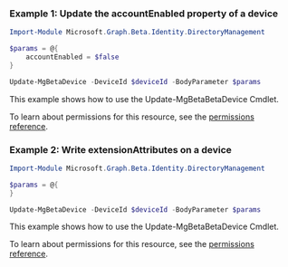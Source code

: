 ### Example 1: Update the accountEnabled property of a device

```powershellImport-Module Microsoft.Graph.Beta.Identity.DirectoryManagement

$params = @{
	accountEnabled = $false
}

Update-MgBetaDevice -DeviceId $deviceId -BodyParameter $params
```
This example shows how to use the Update-MgBetaBetaDevice Cmdlet.
To learn about permissions for this resource, see the [permissions reference](/graph/permissions-reference).

### Example 2:  Write extensionAttributes on a device

```powershellImport-Module Microsoft.Graph.Beta.Identity.DirectoryManagement

$params = @{
}

Update-MgBetaDevice -DeviceId $deviceId -BodyParameter $params
```
This example shows how to use the Update-MgBetaBetaDevice Cmdlet.
To learn about permissions for this resource, see the [permissions reference](/graph/permissions-reference).


